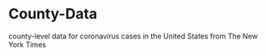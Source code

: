 # County-Data
 county-level data for coronavirus cases in the United States from The New York Times
